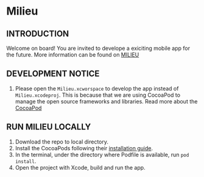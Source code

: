 # Milieu

## INTRODUCTION
Welcome on board! You are invited to develope a exiciting mobile app for the future. More
information can be found on [MILIEU](http://www.milieu.io/ "MILIEU")


## DEVELOPMENT NOTICE
1. Please open the `Milieu.xcworspace` to develop the app instead of `Milieu.xcodeproj`. This is 
because that we are using CocoaPod to manage the open source frameworks and libraries. Read more
about the [CocoaPod](https://cocoapods.org/ "CocoaPod")

## RUN MILIEU LOCALLY
1. Download the repo to local directory.
2. Install the CocoaPods following their [installation guide](https://guides.cocoapods.org/using/getting-started.html).
3. In the terminal, under the directory where Podfile is available, run `pod install`.	
3. Open the project with Xcode, build and run the app.
